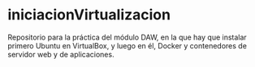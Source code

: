# iniciacionVirtualizacion
Repositorio para la práctica del módulo DAW, en la que hay que instalar primero Ubuntu en VirtualBox, y luego en él, Docker y contenedores de servidor web y de aplicaciones.
